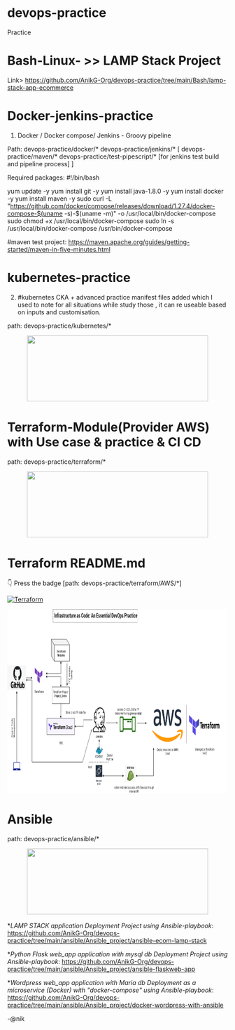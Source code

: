 # devops-practice
Practice

# Bash-Linux- >> LAMP Stack Project

Link> https://github.com/AnikG-Org/devops-practice/tree/main/Bash/lamp-stack-app-ecommerce

# Docker-jenkins-practice

1. Docker / Docker compose/ Jenkins - Groovy pipeline

Path: devops-practice/docker/*   devops-practice/jenkins/*  [ devops-practice/maven/*  devops-practice/test-pipescript/* [for jenkins test build and pipeline process] ]

Required packages: 
#!/bin/bash

yum update -y
yum install git -y
yum install java-1.8.0 -y
yum install docker -y
yum install maven -y
sudo curl -L "https://github.com/docker/compose/releases/download/1.27.4/docker-compose-$(uname -s)-$(uname -m)" -o /usr/local/bin/docker-compose
sudo chmod +x /usr/local/bin/docker-compose
sudo ln -s /usr/local/bin/docker-compose /usr/bin/docker-compose


#maven test project: https://maven.apache.org/guides/getting-started/maven-in-five-minutes.html



# kubernetes-practice
2. #kubernetes CKA + advanced  practice manifest files added which I used to note for all situations while study those , it can re useable based on inputs and customisation.

path: devops-practice/kubernetes/*

<p align="center">
  <img src="https://kubernetes.io/images/kubernetes-horizontal-color.png" width="414" height="150" />
</p>


# Terraform-Module(Provider AWS) with Use case & practice & CI CD

path: devops-practice/terraform/*

<p align="center">
  <img src="https://www.datocms-assets.com/2885/1542060063-terraformshare-imglogo-w-stack-graphic1200x630.png" width="414" height="150" />
</p>


# Terraform README.md

 :point_down: Press the badge [path: devops-practice/terraform/AWS/*]
</p>

[![Terraform](https://img.shields.io/badge/README.MD%20IAAC%20with-Terraform-%235849a6.svg)](https://github.com/AnikG-Org/devops-practice/blob/main/terraform/AWS/README.md)


<p align="center">
  <img src="https://github.com/AnikG-Org/devops-practice/blob/main/terraform/AWS/Untitled%20Diagram.png" width="814" height="420" />
</p>



# Ansible

path: devops-practice/ansible/*

<p align="center">
  <img src="https://upload.wikimedia.org/wikipedia/commons/2/24/Ansible_logo.svg" width="414" height="150" />
</p>


**LAMP STACK application Deployment Project using *Ansible-playbook**: https://github.com/AnikG-Org/devops-practice/tree/main/ansible/Ansible_project/ansible-ecom-lamp-stack

**Python Flask web_app application with mysql db Deployment Project using *Ansible-playbook**: https://github.com/AnikG-Org/devops-practice/tree/main/ansible/Ansible_project/ansible-flaskweb-app

**Wordpress web_app application with Maria db Deployment as a microservice (Docker) with "docker-compose" using *Ansible-playbook**: https://github.com/AnikG-Org/devops-practice/tree/main/ansible/Ansible_project/docker-wordpress-with-ansible

-@nik
